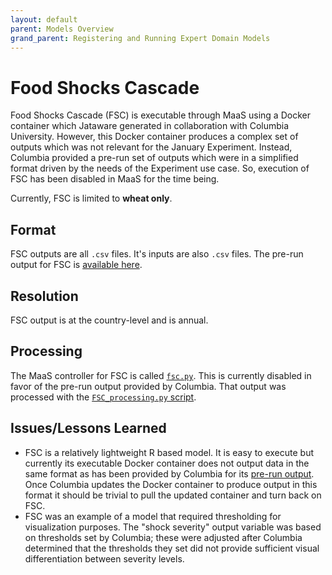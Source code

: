 ```yaml
---
layout: default
parent: Models Overview
grand_parent: Registering and Running Expert Domain Models
---
```


# Food Shocks Cascade

Food Shocks Cascade (FSC) is executable through MaaS using a Docker container which Jataware generated in collaboration with Columbia University. However, this Docker container produces a complex set of outputs which was not relevant for the January Experiment. Instead, Columbia provided a pre-run set of outputs which were in a simplified format driven by the needs of the Experiment use case. So, execution of FSC has been disabled in MaaS for the time being.

Currently, FSC is limited to **wheat only**.

## Format

FSC outputs are all `.csv` files. It's inputs are also `.csv` files. The pre-run output for FSC is [available here](https://github.com/WorldModelers/ModelService/blob/master/FSC-Integration/FSC.csv).

## Resolution

FSC output is at the country-level and is annual.

## Processing

The MaaS controller for FSC is called [`fsc.py`](https://github.com/WorldModelers/ModelService/blob/master/REST-Server/openapi_server/fsc.py). This is currently disabled in favor of the pre-run output provided by Columbia. That output was processed with the [`FSC_processing.py` script](https://github.com/WorldModelers/ModelService/blob/master/FSC-Integration/FSC_processing.py).

## Issues/Lessons Learned

- FSC is a relatively lightweight R based model. It is easy to execute but currently its executable Docker container does not output data in the same format as has been provided by Columbia for its [pre-run output](https://github.com/WorldModelers/ModelService/blob/master/FSC-Integration/FSC.csv). Once Columbia updates the Docker container to produce output in this format it should be trivial to pull the updated container and turn back on FSC.
- FSC was an example of a model that required thresholding for visualization purposes. The "shock severity" output variable was based on thresholds set by Columbia; these were adjusted after Columbia determined that the thresholds they set did not provide sufficient visual differentiation between severity levels.